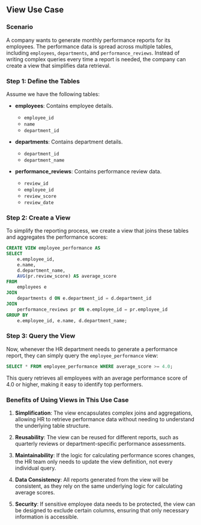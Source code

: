 ## View Use Case

### Scenario

A company wants to generate monthly performance reports for its employees. The performance data is spread across multiple tables, including `employees`, `departments`, and `performance_reviews`. Instead of writing complex queries every time a report is needed, the company can create a view that simplifies data retrieval.

### Step 1: Define the Tables

Assume we have the following tables:

- **employees**: Contains employee details.
  - `employee_id`
  - `name`
  - `department_id`

- **departments**: Contains department details.
  - `department_id`
  - `department_name`

- **performance_reviews**: Contains performance review data.
  - `review_id`
  - `employee_id`
  - `review_score`
  - `review_date`

### Step 2: Create a View

To simplify the reporting process, we create a view that joins these tables and aggregates the performance scores:

```sql
CREATE VIEW employee_performance AS
SELECT 
    e.employee_id,
    e.name,
    d.department_name,
    AVG(pr.review_score) AS average_score
FROM 
    employees e
JOIN 
    departments d ON e.department_id = d.department_id
JOIN 
    performance_reviews pr ON e.employee_id = pr.employee_id
GROUP BY 
    e.employee_id, e.name, d.department_name;
```

### Step 3: Query the View

Now, whenever the HR department needs to generate a performance report, they can simply query the `employee_performance` view:

```sql
SELECT * FROM employee_performance WHERE average_score >= 4.0;
```

This query retrieves all employees with an average performance score of 4.0 or higher, making it easy to identify top performers.

### Benefits of Using Views in This Use Case

1. **Simplification**: The view encapsulates complex joins and aggregations, allowing HR to retrieve performance data without needing to understand the underlying table structure.

2. **Reusability**: The view can be reused for different reports, such as quarterly reviews or department-specific performance assessments.

3. **Maintainability**: If the logic for calculating performance scores changes, the HR team only needs to update the view definition, not every individual query.

4. **Data Consistency**: All reports generated from the view will be consistent, as they rely on the same underlying logic for calculating average scores.

5. **Security**: If sensitive employee data needs to be protected, the view can be designed to exclude certain columns, ensuring that only necessary information is accessible.